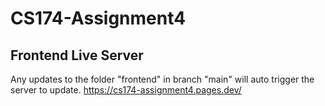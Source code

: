 # CS174-Assignment4

## Frontend Live Server
Any updates to the folder "frontend" in branch "main" will auto trigger the server to update.
https://cs174-assignment4.pages.dev/

